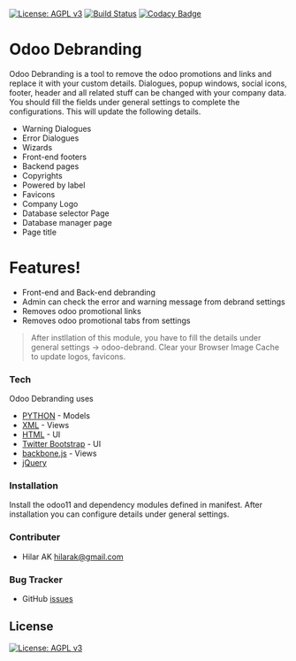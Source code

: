 [![License: AGPL v3](https://img.shields.io/badge/License-AGPL%20v3-blue.svg)](https://www.gnu.org/licenses/agpl-3.0)
[![Build Status](https://travis-ci.org/hilarak/odoo_community_addons.svg?branch=11.0)](https://travis-ci.org/hilarak/odoo_community_addons)
[![Codacy Badge](https://api.codacy.com/project/badge/Grade/8717dc7e3eae4124971361b6a67be824)](https://www.codacy.com/app/hilarak/odoo_community_addons?utm_source=github.com&amp;utm_medium=referral&amp;utm_content=hilarak/odoo_community_addons&amp;utm_campaign=Badge_Grade)
# Odoo Debranding

Odoo Debranding is a tool to remove the odoo promotions and links and replace it with your custom details. Dialogues, popup windows, social icons, footer, header and all related stuff can be changed with your company data. You should fill the fields under general settings to complete the configurations. This will update the following details.

  - Warning Dialogues
  - Error Dialogues
  - Wizards
  - Front-end footers
  - Backend pages
  - Copyrights
  - Powered by label
  - Favicons
  - Company Logo
  - Database selector Page
  - Database manager page
  - Page title

# Features!

  - Front-end and Back-end debranding
  - Admin can check the error and warning message from debrand settings
  - Removes odoo promotional links
  - Removes odoo promotional tabs from settings



> After instllation of this module,
you have to fill the details under
general settings -> odoo-debrand.
Clear your Browser Image Cache to
update logos, favicons.


### Tech

Odoo Debranding uses

* [PYTHON](https://www.python.org/) - Models
* [XML](https://www.w3.org/XML/) - Views
* [HTML](https://www.w3.org/html/) - UI
* [Twitter Bootstrap](http://getbootstrap.com/2.3.2/) - UI
* [backbone.js](http://backbonejs.org/) - Views
* [jQuery](https://jquery.com/)

### Installation

Install the odoo11 and dependency modules defined in manifest. After installation you can configure details under general settings.

### Contributer
* Hilar AK <hilarak@gmail.com>

### Bug Tracker
* GitHub [issues](https://github.com/hilarak/odoo_community_addons/issues)

License
----
[![License: AGPL v3](https://img.shields.io/badge/License-AGPL%20v3-blue.svg)](https://www.gnu.org/licenses/agpl-3.0)